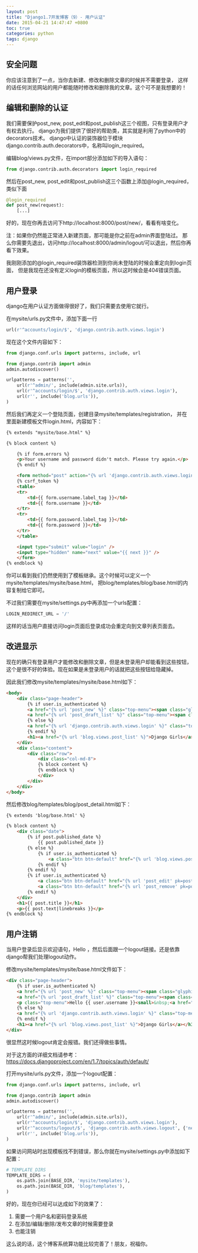 ```yaml
---
layout: post
title: "Django1.7开发博客（9）- 用户认证"
date: 2015-04-21 14:47:47 +0800
toc: true
categories: python
tags: django
---
```


## 安全问题
你应该注意到了一点，当你去新建、修改和删除文章的时候并不需要登录，
这样的话任何浏览网站的用户都能随时修改和删除我的文章。这个可不是我想要的！

## 编辑和删除的认证
我们需要保护post_new, post_edit和post_publish这三个视图，只有登录用户才有权去执行。
django为我们提供了很好的帮助类，其实就是利用了python中的decorators技术。
django中认证的装饰器位于模块django.contrib.auth.decorators中，名称叫login_required。

编辑blog/views.py文件，在import部分添加如下的导入语句：
``` python
from django.contrib.auth.decorators import login_required
```

然后在post_new, post_edit和post_publish这三个函数上添加@login_required，
类似下面<!--more-->
``` python
@login_required
def post_new(request):
    [...]
```

好的，现在你再去访问下http://localhost:8000/post/new/，看看有啥变化。

注：如果你仍然能正常进入新建页面，那可能是你之前在admin界面登陆过。
那么你需要先退出，访问http://localhost:8000/admin/logout/可以退出，然后你再看下效果。

我刚刚添加的@login_required装饰器检测到你尚未登陆的时候会重定向到login页面，
但是我现在还没有定义login的模板页面，所以这时候会是404错误页面。

## 用户登录
django在用户认证方面做得很好了，我们只需要去使用它就行。

在mysite/urls.py文件中，添加下面一行
``` python
url(r'^accounts/login/$', 'django.contrib.auth.views.login')
```
现在这个文件内容如下：
``` python
from django.conf.urls import patterns, include, url

from django.contrib import admin
admin.autodiscover()

urlpatterns = patterns('',
    url(r'^admin/', include(admin.site.urls)),
    url(r'^accounts/login/$', 'django.contrib.auth.views.login'),
    url(r'', include('blog.urls')),
)
```

然后我们再定义一个登陆页面，创建目录mysite/templates/registration，
并在里面新建模板文件login.html，内容如下：
``` html
{% extends "mysite/base.html" %}

{% block content %}

    {% if form.errors %}
    <p>Your username and password didn't match. Please try again.</p>
    {% endif %}

    <form method="post" action="{% url 'django.contrib.auth.views.login' %}">
    {% csrf_token %}
    <table>
    <tr>
        <td>{{ form.username.label_tag }}</td>
        <td>{{ form.username }}</td>
    </tr>
    <tr>
        <td>{{ form.password.label_tag }}</td>
        <td>{{ form.password }}</td>
    </tr>
    </table>

    <input type="submit" value="login" />
    <input type="hidden" name="next" value="{{ next }}" />
    </form>
{% endblock %}
```
你可以看到我们仍然使用到了模板继承。这个时候可以定义一个mysite/templates/mysite/base.html，
把blog/templates/blog/base.html的内容复制给它即可。

不过我们需要在mysite/settings.py中再添加一个urls配置：
``` python
LOGIN_REDIRECT_URL = '/'
```
这样的话当用户直接访问login页面后登录成功会重定向到文章列表页面去。

## 改进显示
现在的确只有登录用户才能修改和删除文章，但是未登录用户却能看到这些按钮，
这个是很不好的体验。现在如果是未登录用户的话就把这些按钮给隐藏掉。

因此我们修改mysite/templates/mysite/base.html如下：
``` html
<body>
    <div class="page-header">
        {% if user.is_authenticated %}
        <a href="{% url 'post_new' %}" class="top-menu"><span class="glyphicon glyphicon-plus"></span></a>
        <a href="{% url 'post_draft_list' %}" class="top-menu"><span class="glyphicon glyphicon-edit"></span></a>
        {% else %}
        <a href="{% url 'django.contrib.auth.views.login' %}" class="top-menu"><span class="glyphicon glyphicon-lock"></span></a>
        {% endif %}
        <h1><a href="{% url 'blog.views.post_list' %}">Django Girls</a></h1>
    </div>
    <div class="content">
        <div class="row">
            <div class="col-md-8">
            {% block content %}
            {% endblock %}
            </div>
        </div>
    </div>
</body>
```
然后修改blog/templates/blog/post_detail.html如下：
``` html
{% extends 'blog/base.html' %}

{% block content %}
    <div class="date">
        {% if post.published_date %}
            {{ post.published_date }}
        {% else %}
            {% if user.is_authenticated %}
                <a class="btn btn-default" href="{% url 'blog.views.post_publish' pk=post.pk %}">Publish</a>
            {% endif %}
        {% endif %}
        {% if user.is_authenticated %}
            <a class="btn btn-default" href="{% url 'post_edit' pk=post.pk %}"><span class="glyphicon glyphicon-pencil"></span></a>
            <a class="btn btn-default" href="{% url 'post_remove' pk=post.pk %}"><span class="glyphicon glyphicon-remove"></span></a>
        {% endif %}
    </div>
    <h1>{{ post.title }}</h1>
    <p>{{ post.text|linebreaks }}</p>
{% endblock %}
```
## 用户注销
当用户登录后显示欢迎语句，Hello ，然后后面跟一个logout链接。还是依靠django帮我们处理logout动作。

修改mysite/templates/mysite/base.html文件如下：
``` html
<div class="page-header">
    {% if user.is_authenticated %}
    <a href="{% url 'post_new' %}" class="top-menu"><span class="glyphicon glyphicon-plus"></span></a>
    <a href="{% url 'post_draft_list' %}" class="top-menu"><span class="glyphicon glyphicon-edit"></span></a>
    <p class="top-menu">Hello {{ user.username }}<small>&nbsp;<a href="{% url 'django.contrib.auth.views.logout' %}">Log out</a></p>
    {% else %}
    <a href="{% url 'django.contrib.auth.views.login' %}" class="top-menu"><span class="glyphicon glyphicon-lock"></span></a>
    {% endif %}
    <h1><a href="{% url 'blog.views.post_list' %}">Django Girls</a></h1>
</div>
```
很显然这时候logout肯定会报错。我们还得做些事情。

对于这方面的详细文档请参考：<https://docs.djangoproject.com/en/1.7/topics/auth/default/>

打开mysite/urls.py文件，添加一个logout配置：
``` python
from django.conf.urls import patterns, include, url

from django.contrib import admin
admin.autodiscover()

urlpatterns = patterns('',
    url(r'^admin/', include(admin.site.urls)),
    url(r'^accounts/login/$', 'django.contrib.auth.views.login'),
    url(r'^accounts/logout/$', 'django.contrib.auth.views.logout', {'next_page': '/'}),
    url(r'', include('blog.urls')),
)
```
如果访问网站时出现模板找不到错误，那么你就在mysite/settings.py中添加如下配置：
``` python
# TEMPLATE_DIRS
TEMPLATE_DIRS = (
    os.path.join(BASE_DIR, 'mysite/templates'),
    os.path.join(BASE_DIR, 'blog/templates'),
)
```

好的，现在你已经可以达成如下的效果了：

1. 需要一个用户名和密码登录系统
1. 在添加/编辑/删除/发布文章的时候需要登录
1. 也能注销

这么说的话，这个博客系统算功能比较完善了！朋友，祝福你。
